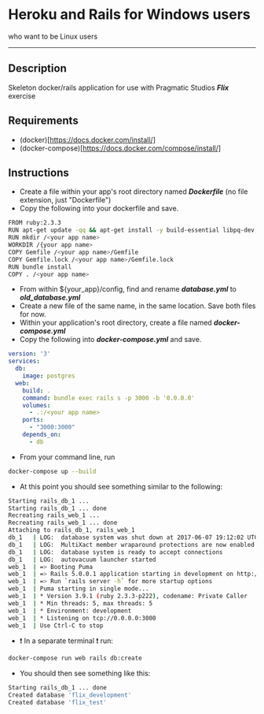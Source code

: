 # **Heroku and Rails for Windows users**
who want to be Linux users

---

## Description
Skeleton docker/rails application for use with Pragmatic Studios ***Flix*** exercise



## Requirements
* (docker)[https://docs.docker.com/install/]
* (docker-compose)[https://docs.docker.com/compose/install/]

## Instructions
*  Create a file within your app's root directory named ***Dockerfile*** (no file extension, just "Dockerfile")
*  Copy the following into your dockerfile and save.
```sh
FROM ruby:2.3.3
RUN apt-get update -qq && apt-get install -y build-essential libpq-dev nodejs
RUN mkdir /<your app name>
WORKDIR /{your app name>
COPY Gemfile /<your app name>/Gemfile
COPY Gemfile.lock /<your app name>/Gemfile.lock
RUN bundle install
COPY . /<your app name>
```
* From within ${your_app}/config, find and rename ***database.yml*** to ***old_database.yml***
*  Create a new file of the same name, in the same location. Save both files for now.
*  Within your application's root directory, create a file named ***docker-compose.yml***
*  Copy the following into ***docker-compose.yml*** and save.
```yaml
version: '3'
services:
  db:
    image: postgres
  web:
    build: .
    command: bundle exec rails s -p 3000 -b '0.0.0.0'
    volumes:
      - .:/<your app name>
    ports:
      - "3000:3000"
    depends_on:
      - db
```
*  From your command line, run
  ```sh
  docker-compose up --build
  ```
  * At this point you should see something similar to the following:
  ```sh
  Starting rails_db_1 ...
Starting rails_db_1 ... done
Recreating rails_web_1 ...
Recreating rails_web_1 ... done
Attaching to rails_db_1, rails_web_1
db_1   | LOG:  database system was shut down at 2017-06-07 19:12:02 UTC
db_1   | LOG:  MultiXact member wraparound protections are now enabled
db_1   | LOG:  database system is ready to accept connections
db_1   | LOG:  autovacuum launcher started
web_1  | => Booting Puma
web_1  | => Rails 5.0.0.1 application starting in development on http://0.0.0.0:3000
web_1  | => Run `rails server -h` for more startup options
web_1  | Puma starting in single mode...
web_1  | * Version 3.9.1 (ruby 2.3.3-p222), codename: Private Caller
web_1  | * Min threads: 5, max threads: 5
web_1  | * Environment: development
web_1  | * Listening on tcp://0.0.0.0:3000
web_1  | Use Ctrl-C to stop
  ```
* :exclamation: In a separate terminal :exclamation: run:
```sh
docker-compose run web rails db:create
```
* You should then see something like this:
```sh
Starting rails_db_1 ... done
Created database 'flix_development'
Created database 'flix_test'
```
